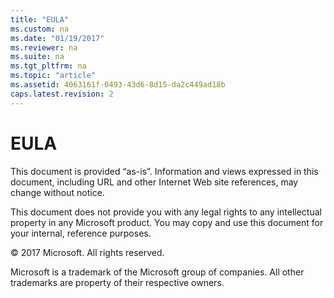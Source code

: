 ```yaml
---
title: "EULA"
ms.custom: na
ms.date: "01/19/2017"
ms.reviewer: na
ms.suite: na
ms.tgt_pltfrm: na
ms.topic: "article"
ms.assetid: 4063161f-0493-43d6-8d15-da2c449ad18b
caps.latest.revision: 2
---
```

# EULA
This document is provided “as-is”. Information and views expressed in this document, including URL and other Internet Web site references, may change without notice.

This document does not provide you with any legal rights to any intellectual property in any Microsoft product. You may copy and use this document for your internal, reference purposes.

© 2017 Microsoft. All rights reserved.

Microsoft is a trademark of the Microsoft group of companies. All other trademarks are property of their respective owners.